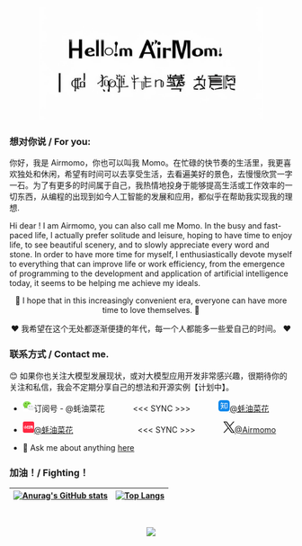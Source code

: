 <p align="center"> 
  <img src="./assets/hello-short.png" width="400px" height="200px"/>
</p>

### 想对你说 / For you:

你好，我是 Airmomo，你也可以叫我 Momo。在忙碌的快节奏的生活里，我更喜欢独处和休闲，希望有时间可以去享受生活，去看遍美好的景色，去慢慢欣赏一字一石。为了有更多的时间属于自己，我热情地投身于能够提高生活或工作效率的一切东西，从编程的出现到如今人工智能的发展和应用，都似乎在帮助我实现我的理想.

Hi dear ! I am Airmomo, you can also call me Momo. In the busy and fast-paced life, I actually prefer solitude and leisure, hoping to have time to enjoy life, to see beautiful scenery, and to slowly appreciate every word and stone. In order to have more time for myself, I enthusiastically devote myself to everything that can improve life or work efficiency, from the emergence of programming to the development and application of artificial intelligence today, it seems to be helping me achieve my ideals.

<p align="center"> 
  🌹 I hope that in this increasingly convenient era, everyone can have more time to love themselves. 🌹
</p>
<p align="center"> 
  ❤️ 我希望在这个无处都逐渐便捷的年代，每一个人都能多一些爱自己的时间。 ❤️
</p>

### 联系方式 / Contact me.

😊 如果你也关注大模型发展现状，或对大模型应用开发非常感兴趣，很期待你的关注和私信，我会不定期分享自己的想法和开源实例【计划中】。

- <img align="" alt="蚝油菜花 | WeChat" width="20px" style="margin-right: 0px" src="./assets/wecaht.png" />订阅号 - @蚝油菜花<span style="margin-left: 50px;margin-right: 50px"><<< SYNC >>></span><img align="" alt="蚝油菜花 | Zhihu" width="20px" style="margin-right: 0px" src="./assets/zhihu.png"/><a href="https://www.zhihu.com/people/sakura-10-48-81">@蚝油菜花</a>

- <img align="" alt="蚝油菜花 | Little Red Book" width="20px" style="margin-right: 0px" src="./assets/xiaohongshu.png" /><a href="https://www.xiaohongshu.com/user/profile/5c349b14000000000700d576">@蚝油菜花</a><span style="margin-left: 115px;margin-right: 50px"><<< SYNC >>></span><img align="" alt="Airmomo | X" width="20px" style="margin-left: 0px" src="./assets/x-black.png"/><a href="https://x.com/sakura69660220">@Airmomo</a>

- 💬 Ask me about anything [here](https://github.com/airmomo/airmomo/issues)

### 加油！/ Fighting！

| [![Anurag's GitHub stats](https://github-readme-stats.vercel.app/api?username=airmomo&show_icons=true&include_all_commits=true&theme=buefy&hide_border=true)](https://github.com/anuraghazra/github-readme-stats) | [![Top Langs](https://github-readme-stats.vercel.app/api/top-langs/?username=airmomo&layout=compact&theme=buefy&hide_border=true)](https://github.com/anuraghazra/github-readme-stats) |
| :---------------------------------------------------------------------------------------------------------------------------------------------------------------------------------------------------------------: | :------------------------------------------------------------------------------------------------------------------------------------------------------------------------------------: |

</br>

<p align="center">
  <img src="https://profile-counter.glitch.me/airmomo/count.svg"/>
</p>
